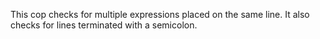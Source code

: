 This cop checks for multiple expressions placed on the same line.
It also checks for lines terminated with a semicolon.